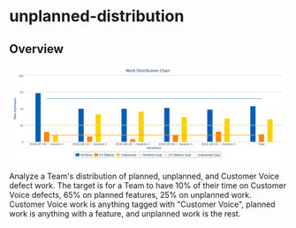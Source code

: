 unplanned-distribution
=========================

## Overview

![Title](assets/sample_screenshot.png)

Analyze a Team's distribution of planned, unplanned, and Customer Voice defect work. The target is for a Team to have 10% of their time on Customer Voice defects, 65% on planned features, 25% on unplanned work. Customer Voice work is anything tagged with "Customer Voice", planned work is anything with a feature, and unplanned work is the rest.